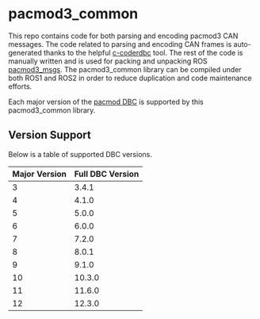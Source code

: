 # pacmod3_common

This repo contains code for both parsing and encoding pacmod3 CAN messages. 
The code related to parsing and encoding CAN frames is auto-generated thanks to the helpful [c-coderdbc](https://github.com/astand/c-coderdbc) tool.
The rest of the code is manually written and is used for packing and unpacking ROS [pacmod3_msgs](https://github.com/astuff/pacmod3_msgs).
The pacmod3_common library can be compiled under both ROS1 and ROS2 in order to reduce duplication and code maintenance efforts.

Each major version of the [pacmod DBC](https://github.com/astuff/pacmod_dbc) is supported by this pacmod3_common library.

## Version Support

Below is a table of supported DBC versions.

|Major Version|Full DBC Version|
|-|-|
|3|3.4.1|
|4|4.1.0|
|5|5.0.0|
|6|6.0.0|
|7|7.2.0|
|8|8.0.1|
|9|9.1.0|
|10|10.3.0|
|11|11.6.0|
|12|12.3.0|
